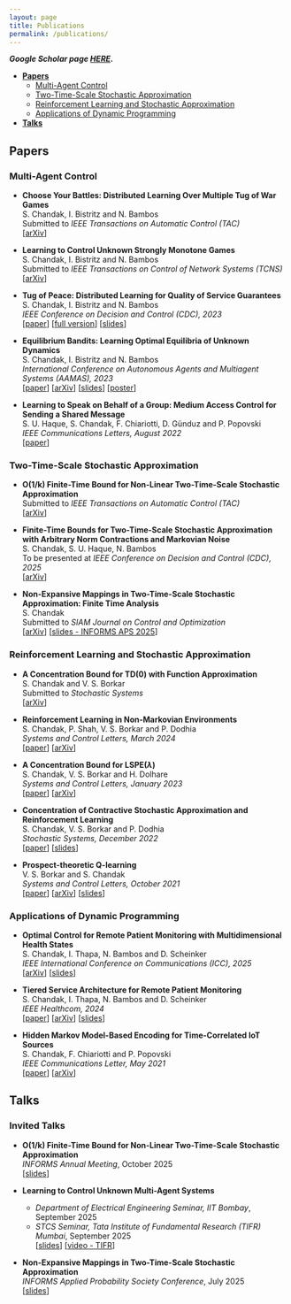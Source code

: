 ```yaml
---
layout: page
title: Publications
permalink: /publications/
---
```

_**Google Scholar page [HERE](https://scholar.google.com/citations?user=czi8jdYAAAAJ&hl=en).**_

- **[Papers](#papers)**
    - [Multi-Agent Control](#multi-agent-control)
    - [Two-Time-Scale Stochastic Approximation](#tts-sa)
    - [Reinforcement Learning and Stochastic Approximation](#rl-and-sa)
    - [Applications of Dynamic Programming](#dp)
- **[Talks](#talks)**

<a id="papers"></a>

## Papers

<a id="multi-agent-control"></a>

### Multi-Agent Control
- **Choose Your Battles: Distributed Learning Over Multiple Tug of War Games**  
S. Chandak, I. Bistritz and N. Bambos  
Submitted to _IEEE Transactions on Automatic Control (TAC)_  
[[arXiv](https://arxiv.org/abs/2509.20147)]

- **Learning to Control Unknown Strongly Monotone Games**  
S. Chandak, I. Bistritz and N. Bambos  
Submitted to _IEEE Transactions on Control of Network Systems (TCNS)_  
[[arXiv](https://arxiv.org/abs/2407.00575)]

- **Tug of Peace: Distributed Learning for Quality of Service Guarantees**  
S. Chandak, I. Bistritz and N. Bambos  
_IEEE Conference on Decision and Control (CDC), 2023_  
[[paper](https://ieeexplore.ieee.org/document/10383757)] 
[[full version](https://chandak1299.github.io/Papers/QoS-CDC-full.pdf)] 
[[slides](https://chandak1299.github.io/Slides/QoS_CDC_Presentation.pdf)]

- **Equilibrium Bandits: Learning Optimal Equilibria of Unknown Dynamics**  
S. Chandak, I. Bistritz and N. Bambos  
_International Conference on Autonomous Agents and Multiagent Systems (AAMAS), 2023_  
[[paper](https://dl.acm.org/doi/abs/10.5555/3545946.3598781)] 
[[arXiv](https://arxiv.org/abs/2302.13653)]
[[slides](https://chandak1299.github.io/Slides/AAMAS-Presentation-Equi.pdf)] [[poster](https://chandak1299.github.io/Slides/AAMAS-Poster-Equi.pdf)]

- **Learning to Speak on Behalf of a Group: Medium Access Control for Sending a Shared Message**  
S. U. Haque, S. Chandak, F. Chiariotti, D. Günduz and P. Popovski  
_IEEE Communications Letters, August 2022_   
[[paper](https://ieeexplore.ieee.org/document/9792282)]

<a id="tts-sa"></a>

### Two-Time-Scale Stochastic Approximation
- **O(1/k) Finite-Time Bound for Non-Linear Two-Time-Scale Stochastic Approximation**  
Submitted to _IEEE Transactions on Automatic Control (TAC)_  
[[arXiv](https://arxiv.org/abs/2504.19375)]

- **Finite-Time Bounds for Two-Time-Scale Stochastic Approximation with Arbitrary Norm Contractions and Markovian Noise**  
S. Chandak, S. U. Haque, N. Bambos  
To be presented at _IEEE Conference on Decision and Control (CDC), 2025_  
[[arXiv](https://arxiv.org/abs/2503.18391)]

- **Non-Expansive Mappings in Two-Time-Scale Stochastic Approximation: Finite Time Analysis**  
S. Chandak  
Submitted to _SIAM Journal on Control and Optimization_  
[[arXiv](https://arxiv.org/abs/2501.10806)] 
[[slides - INFORMS APS 2025](https://chandak1299.github.io/Slides/INFORMS_APS_Talk.pdf)]

<a id="rl-and-sa"></a>

### Reinforcement Learning and Stochastic Approximation
- **A Concentration Bound for TD(0) with Function Approximation**  
S. Chandak and V. S. Borkar  
Submitted to _Stochastic Systems_  
[[arXiv](https://arxiv.org/abs/2312.10424)]

- **Reinforcement Learning in Non-Markovian Environments**  
S. Chandak, P. Shah, V. S. Borkar and P. Dodhia  
_Systems and Control Letters, March 2024_  
[[paper](https://www.sciencedirect.com/science/article/pii/S0167691124000392)] [[arXiv](https://arxiv.org/abs/2211.01595)]

- **A Concentration Bound for LSPE($\lambda$)**  
S. Chandak, V. S. Borkar and H. Dolhare  
_Systems and Control Letters, January 2023_    
[[paper](https://www.sciencedirect.com/science/article/abs/pii/S0167691122001955)] [[arXiv](https://arxiv.org/abs/2111.02644)]

- **Concentration of Contractive Stochastic Approximation and Reinforcement Learning**  
S. Chandak, V. S. Borkar and P. Dodhia  
_Stochastic Systems, December 2022_   
[[paper](https://pubsonline.informs.org/doi/10.1287/stsy.2022.0097)] [[slides](https://chandak1299.github.io/Slides/BTP2-Presentation.pdf)]

- **Prospect-theoretic Q-learning**  
V. S. Borkar and S. Chandak  
_Systems and Control Letters, October 2021_    
[[paper](https://www.sciencedirect.com/science/article/abs/pii/S0167691121001390)] [[arXiv](https://arxiv.org/abs/2104.05311)] [[slides](https://chandak1299.github.io/Slides/BTP1-Presentation.pdf)]

<a id="dp"></a>

### Applications of Dynamic Programming
- **Optimal Control for Remote Patient Monitoring with Multidimensional Health States**  
S. Chandak, I. Thapa, N. Bambos and D. Scheinker  
_IEEE International Conference on Communications (ICC), 2025_  
[[arXiv](https://arxiv.org/abs/2503.02292)] [[slides](https://chandak1299.github.io/Slides/Monitoring_ICC25.pdf)]

- **Tiered Service Architecture for Remote Patient Monitoring**  
S. Chandak, I. Thapa, N. Bambos and D. Scheinker  
_IEEE Healthcom, 2024_  
[[paper](https://ieeexplore.ieee.org/document/10880780)] [[arXiv](https://arxiv.org/abs/2406.18000)] [[slides](https://chandak1299.github.io/Slides/Monitoring_Healthcom24.pdf)]

- **Hidden Markov Model-Based Encoding for Time-Correlated IoT Sources**  
S. Chandak, F. Chiariotti and P. Popovski  
_IEEE Communications Letter, May 2021_  
[[paper](https://ieeexplore.ieee.org/document/9291435)] [[arXiv](https://arxiv.org/abs/2101.07534)]

<a id="talks"></a>

## Talks

### Invited Talks

- **O(1/k) Finite-Time Bound for Non-Linear Two-Time-Scale Stochastic Approximation**  
_INFORMS Annual Meeting_, October 2025  
[[slides](https://chandak1299.github.io/Slides/INFORMS_Annual_Meeting_Talk.pdf)]

- **Learning to Control Unknown Multi-Agent Systems**  
    - _Department of Electrical Engineering Seminar, IIT Bombay_, September 2025
    - _STCS Seminar, Tata Institute of Fundamental Research (TIFR) Mumbai_, September 2025  
    [[slides](https://chandak1299.github.io/Slides/Talk_Multi_Agent_Systems.pdf)] [[video - TIFR](https://www.youtube.com/live/2XChzJdpFYI?si=yDtFWDK5iMYR5lqR)]

- **Non-Expansive Mappings in Two-Time-Scale Stochastic Approximation**  
_INFORMS Applied Probability Society Conference_, July 2025  
[[slides](https://chandak1299.github.io/Slides/INFORMS_APS_Talk.pdf)]


